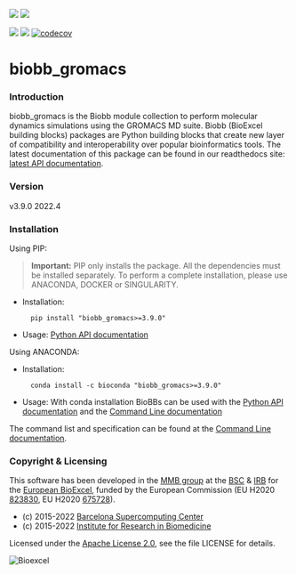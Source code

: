 [![](https://readthedocs.org/projects/biobb-gromacs/badge/?version=latest)](https://biobb-gromacs.readthedocs.io/en/latest/?badge=latest)
[![](https://img.shields.io/badge/Install%20with-Bioconda-brightgreen.svg?style=flat)](https://anaconda.org/bioconda/biobb_gromacs)
<!---[![](https://img.shields.io/badge/docker-Quay.io-blue)](https://quay.io/repository/biocontainers/biobb_gromacs?tab=tags)
[![](https://img.shields.io/badge/singularity-GalaxyProject-blue)](https://depot.galaxyproject.org/singularity/biobb_gromacs:3.9.0--pyhdfd78af_0)-->
[![](https://img.shields.io/badge/License-Apache%202.0-blue.svg)](https://opensource.org/licenses/Apache-2.0)
[![](https://img.shields.io/badge/Tests-brightgreen.svg?style=flat)](https://github.com/bioexcel/biobb_gromacs/actions/workflows/linting_and_testing.yml)
[![codecov](https://codecov.io/github/bioexcel/biobb_gromacs/branch/master/graph/badge.svg?token=N3PQ4PQ6B9)](https://codecov.io/github/bioexcel/biobb_gromacs)

# biobb_gromacs

### Introduction
biobb_gromacs is the Biobb module collection to perform molecular dynamics simulations using the GROMACS MD suite.
Biobb (BioExcel building blocks) packages are Python building blocks that
create new layer of compatibility and interoperability over popular
bioinformatics tools.
The latest documentation of this package can be found in our readthedocs site:
[latest API documentation](http://biobb-gromacs.readthedocs.io/en/latest/).

### Version
v3.9.0 2022.4

### Installation
Using PIP:

> **Important:** PIP only installs the package. All the dependencies must be installed separately. To perform a complete installation, please use ANACONDA, DOCKER or SINGULARITY.

* Installation:


        pip install "biobb_gromacs>=3.9.0"


* Usage: [Python API documentation](https://biobb-gromacs.readthedocs.io/en/latest/modules.html)

Using ANACONDA:

* Installation:


        conda install -c bioconda "biobb_gromacs>=3.9.0"


* Usage: With conda installation BioBBs can be used with the [Python API documentation](https://biobb-gromacs.readthedocs.io/en/latest/modules.html) and the [Command Line documentation](https://biobb-gromacs.readthedocs.io/en/latest/command_line.html)

<!---Using DOCKER:

* Installation:


        docker pull quay.io/biocontainers/biobb_gromacs:3.9.0--pyhdfd78af_0


* Usage:


        docker run quay.io/biocontainers/biobb_gromacs:3.9.0--pyhdfd78af_0 <command>


Using SINGULARITY:

**MacOS users**: it's strongly recommended to avoid Singularity and use **Docker** as containerization system.

* Installation:


        singularity pull --name biobb_gromacs.sif https://depot.galaxyproject.org/singularity/biobb_gromacs:3.9.0--pyhdfd78af_0


* Usage:


        singularity exec biobb_gromacs.sif <command>-->


The command list and specification can be found at the [Command Line documentation](https://biobb-gromacs.readthedocs.io/en/latest/command_line.html).


### Copyright & Licensing
This software has been developed in the [MMB group](http://mmb.irbbarcelona.org) at the [BSC](http://www.bsc.es/) & [IRB](https://www.irbbarcelona.org/) for the [European BioExcel](http://bioexcel.eu/), funded by the European Commission (EU H2020 [823830](http://cordis.europa.eu/projects/823830), EU H2020 [675728](http://cordis.europa.eu/projects/675728)).

* (c) 2015-2022 [Barcelona Supercomputing Center](https://www.bsc.es/)
* (c) 2015-2022 [Institute for Research in Biomedicine](https://www.irbbarcelona.org/)

Licensed under the
[Apache License 2.0](https://www.apache.org/licenses/LICENSE-2.0), see the file LICENSE for details.

![](https://bioexcel.eu/wp-content/uploads/2019/04/Bioexcell_logo_1080px_transp.png "Bioexcel")
